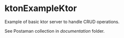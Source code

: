 # ktonExampleKtor

Example of basic ktor server to handle CRUD operations.

See Postaman collection in *documentation* folder.


